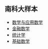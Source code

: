 ## 南科大样本

- [数学与应用数学](grad-application/math/applied-mathematics/README.md)
- [金融数学](grad-application/math/financial-mathematics/README.md)
- [统计学](grad-application/math/statistics/README.md)
- [基础数学](grad-application/math/basic-mathematics/README.md)

